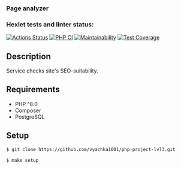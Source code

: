 ### Page analyzer

### Hexlet tests and linter status:
[![Actions Status](https://github.com/vyachka1001/php-project-lvl3/workflows/hexlet-check/badge.svg)](https://github.com/vyachka1001/php-project-lvl3/actions)
[![PHP CI](https://github.com/vyachka1001/php-project-lvl3/actions/workflows/php-ci.yml/badge.svg)](https://github.com/vyachka1001/php-project-lvl3/actions/workflows/php-ci.yml)
[![Maintainability](https://api.codeclimate.com/v1/badges/c42b1f8e6ff0049ab171/maintainability)](https://codeclimate.com/github/vyachka1001/php-project-lvl3/maintainability)
[![Test Coverage](https://api.codeclimate.com/v1/badges/c42b1f8e6ff0049ab171/test_coverage)](https://codeclimate.com/github/vyachka1001/php-project-lvl3/test_coverage)

## Description
Service checks site's SEO-suitability.

## Requirements
- PHP ^8.0
- Composer
- PostgreSQL

## Setup
```sh
$ git clone https://github.com/vyachka1001/php-project-lvl3.git

$ make setup
```